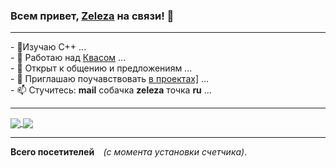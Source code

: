 ### Всем привет, **[Zeleza](https://forum.keenetic.com/profile/20603-zeleza/)** на связи! 👋

---

<div align="left" >- 🌱Изучаю C++ ...<br>
- 🔭 Работаю над <a href=https://github.com/qzeleza/kvas>Квасом</a> ...<br>
- 💬 Открыт к общению и предложениям ...<br>
- 👯 Приглашаю поучавствовать <a href=https://github.com/qzeleza?tab=repositories>в проектах]</a> ...<br>
- 📫 Стучитесь: <b>mail</b> собачка <b>zeleza</b> точка <b>ru</b> ...</div>

---
    
<a href="https://github.com/qzeleza/github-readme-stats">
  <img align="center" src="https://github-readme-stats.vercel.app/api?username=qzeleza&show_icons=true&theme=transparent&hide_border=true&custom_title=Моя&nbsp;статистика&nbsp;на&nbsp;Github&include_all_commits=false&line_height=40" />
</a>
<a href="https://github.com/qzeleza/convoychat">
  <img align="center" src="https://github-readme-stats.vercel.app/api/top-langs/?username=qzeleza&layout=default&langs_count=5&theme=transparent&hide_border=true&custom_title=Мои&nbsp;языки&nbsp;программирования&hide_rank=true" />
</a>


---

<div align="left"><b>Всего посетителей&nbsp;&nbsp;</b>
<img align="center" src="https://profile-counter.glitch.me/qzeleza/count.svg" alt="" />
<i>(с момента установки счетчика)</i>.
</div>

<!--
**qzeleza/qzeleza** is a ✨ _special_ ✨ repository because its `README.md` (this file) appears on your GitHub profile.

Here are some ideas to get you started:

- 🔭 I’m currently working on ...
- 🌱 I’m currently learning ...
- 👯 I’m looking to collaborate on ...
- 🤔 I’m looking for help with ...
- 💬 Ask me about ...
- 📫 How to reach me: ...
- 😄 Pronouns: ...
- ⚡ Fun fact: ...
-->
